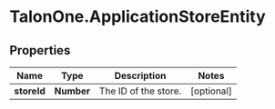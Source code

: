 # TalonOne.ApplicationStoreEntity

## Properties

Name | Type | Description | Notes
------------ | ------------- | ------------- | -------------
**storeId** | **Number** | The ID of the store. | [optional] 


